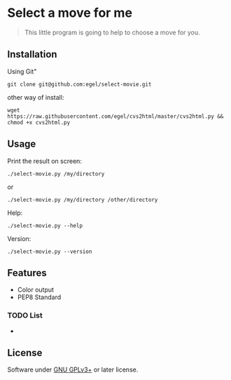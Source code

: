 # Select a move for me
> This little program is going to help to choose a move for you.


## Installation
Using Git"
```
git clone git@github.com:egel/select-movie.git
```

other way of install:
```
wget https://raw.githubusercontent.com/egel/cvs2html/master/cvs2html.py && chmod +x cvs2html.py
```


## Usage
Print the result on screen:
```
./select-movie.py /my/directory
```

or
```
./select-movie.py /my/directory /other/directory
```

Help:
```
./select-movie.py --help
```

Version:
```
./select-movie.py --version
```


## Features

  - Color output
  - PEP8 Standard

### TODO List

  -


## License
Software under [GNU GPLv3+](http://gnu.org/licenses/gpl.html) or later license.
